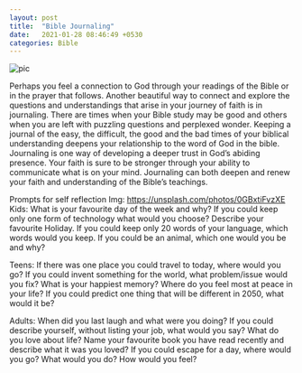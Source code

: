 ```yaml
---
layout: post
title:  "Bible Journaling"
date:   2021-01-28 08:46:49 +0530
categories: Bible
---
```


<img src="{site.baseurl}}/Image.JPG" alt="pic">

Perhaps you feel a connection to God through your readings of the Bible or in the prayer that follows. Another beautiful way to connect and explore the questions and understandings that arise in your journey of faith is in journaling. There are times when your Bible study may be good and others when you are left with puzzling questions and perplexed wonder. Keeping a journal of the easy, the difficult, the good and the bad times of your biblical understanding deepens your relationship to the word of God in the bible. Journaling is one way of developing a deeper trust in God’s abiding presence. Your faith is sure to be stronger through your ability to communicate what is on your mind. Journaling can both deepen and renew your faith and understanding of the Bible’s teachings.

 Prompts for self reflection
 Img: https://unsplash.com/photos/0GBxtiFvzXE
Kids:
What is your favourite day of the week and why?
If you could keep only one form of technology what would you choose?
Describe your favourite Holiday.
If you could keep only 20 words of your language, which words would you keep.
If you could be an animal, which one would you be and why?
 
Teens:
If there was one place you could travel to today, where would you go?
If you could invent something for the world, what problem/issue would you fix?
What is your happiest memory?
Where do you feel most at peace in your life?
If you could predict one thing that will be different in 2050, what would it be?
 
Adults:
When did you last laugh and what were you doing?
If you could describe yourself, without listing your job, what would you say?
What do you love about life?
Name your favourite book you have read recently and describe what it was you loved?
If you could escape for a day, where would you go? What would you do? How would you feel?
